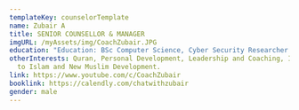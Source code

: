 ```yaml
---
templateKey: counselorTemplate
name: Zubair A
title: SENIOR COUNSELLOR & MANAGER
imgURL: /myAssets/img/CoachZubair.JPG
education: "Education: BSc Computer Science, Cyber Security Researcher at Microsoft."
otherInterests: Quran, Personal Development, Leadership and Coaching, Inviting
  to Islam and New Muslim Development.
link: https://www.youtube.com/c/CoachZubair
booklink: https://calendly.com/chatwithzubair
gender: male
---
```

